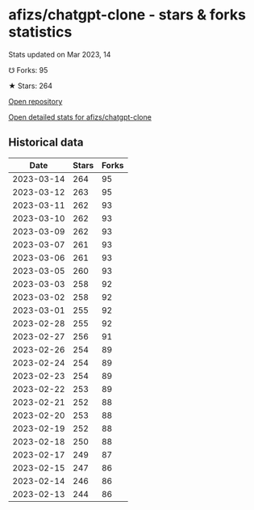 # afizs/chatgpt-clone - stars & forks statistics

Stats updated on Mar 2023, 14

☋ Forks: 95

★ Stars: 264

[Open repository](https://github.com/afizs/chatgpt-clone)

[Open detailed stats for afizs/chatgpt-clone](https://reviewgithub.com/rep/afizs/chatgpt-clone)

## Historical data
| Date | Stars | Forks |
|------|-------|-------|
| 2023-03-14 | 264 | 95 | 
| 2023-03-12 | 263 | 95 | 
| 2023-03-11 | 262 | 93 | 
| 2023-03-10 | 262 | 93 | 
| 2023-03-09 | 262 | 93 | 
| 2023-03-07 | 261 | 93 | 
| 2023-03-06 | 261 | 93 | 
| 2023-03-05 | 260 | 93 | 
| 2023-03-03 | 258 | 92 | 
| 2023-03-02 | 258 | 92 | 
| 2023-03-01 | 255 | 92 | 
| 2023-02-28 | 255 | 92 | 
| 2023-02-27 | 256 | 91 | 
| 2023-02-26 | 254 | 89 | 
| 2023-02-24 | 254 | 89 | 
| 2023-02-23 | 254 | 89 | 
| 2023-02-22 | 253 | 89 | 
| 2023-02-21 | 252 | 88 | 
| 2023-02-20 | 253 | 88 | 
| 2023-02-19 | 252 | 88 | 
| 2023-02-18 | 250 | 88 | 
| 2023-02-17 | 249 | 87 | 
| 2023-02-15 | 247 | 86 | 
| 2023-02-14 | 246 | 86 | 
| 2023-02-13 | 244 | 86 | 

